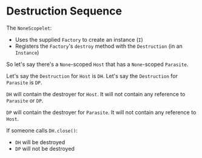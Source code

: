 # Destruction Sequence

The `NoneScopelet`:
* Uses the supplied `Factory` to create an instance (`I`)
* Registers the `Factory`'s `destroy` method with the `Destruction` (in an `Instance`)

So let's say there's a `None`-scoped `Host` that has a `None`-scoped `Parasite`.

Let's say the `Destruction` for `Host` is `DH`. Let's say the `Destruction` for `Parasite` is `DP`.

`DH` will contain the destroyer for `Host`. It will not contain any reference to `Parasite` or `DP`.

`DP` will contain the destroyer for `Parasite`. It will not contain any reference to `Host`.

If someone calls `DH.close()`:
* `DH` will be destroyed
* `DP` will not be destroyed
